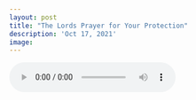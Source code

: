 ```yaml
---
layout: post
title: "The Lords Prayer for Your Protection"
description: 'Oct 17, 2021'
image:
---
```


<audio controls preload="metadata">
  <source src="https://docs.google.com/uc?export=open&id=1K34B611b1Y78DmrgfBREvrcdB9Om8hrn" type="audio/mp3">
Your browser does not support the audio element.
</audio>
